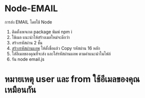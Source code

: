 # Node-EMAIL
การส่ง EMAIL โดยใช้ Node
1. ติดตั้งเพจเกต package พิมพ์ npm i
2. ใช้เมล แนะนำให้สร้างเมลใหม่จะดีกว่า
3. สร้างรหัสผ่าน 2 ชั้น
4. [สร้างรหัสผ่านแอพ](https://myaccount.google.com/apppasswords) ให้ตั้งชื่อแล้ว Copy รหัสผ่าน 16 หลัก
5. ใส่อีเมลของคุณที่จะส่ง และใส่รหัสผ่านแอพ ตามคำแนะนำในไฟล์
6. รัน node email.js

# หมายเหตุ user และ from ใช้อีเมลของคุณเหมือนกัน
